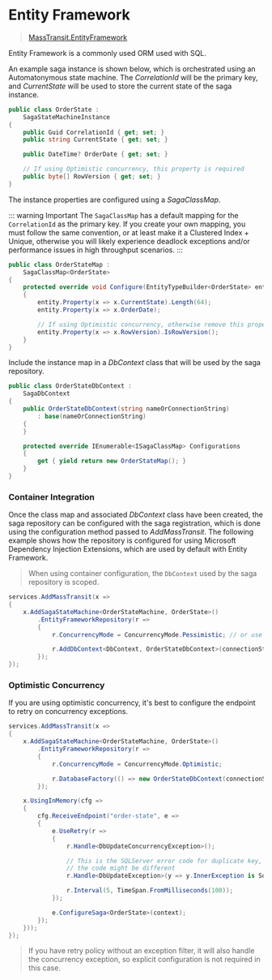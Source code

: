 # Entity Framework

> [MassTransit.EntityFramework](https://www.nuget.org/packages/MassTransit.EntityFramework)

Entity Framework is a commonly used ORM used with SQL.

An example saga instance is shown below, which is orchestrated using an Automatonymous state machine. The _CorrelationId_ will be the primary key, and _CurrentState_ will be used to store the current state of the saga instance. 

```cs
public class OrderState :
    SagaStateMachineInstance
{
    public Guid CorrelationId { get; set; }
    public string CurrentState { get; set; }

    public DateTime? OrderDate { get; set; }

    // If using Optimistic concurrency, this property is required
    public byte[] RowVersion { get; set; }
}
```

The instance properties are configured using a _SagaClassMap_. 

::: warning Important
The `SagaClassMap` has a default mapping for the `CorrelationId` as the primary key. If you create your own mapping, you must follow the same convention, or at least make it a Clustered Index + Unique, otherwise you will likely experience deadlock exceptions and/or performance issues in high throughput scenarios.
:::

```cs
public class OrderStateMap : 
    SagaClassMap<OrderState>
{
    protected override void Configure(EntityTypeBuilder<OrderState> entity, ModelBuilder model)
    {
        entity.Property(x => x.CurrentState).Length(64);
        entity.Property(x => x.OrderDate);

        // If using Optimistic concurrency, otherwise remove this property
        entity.Property(x => x.RowVersion).IsRowVersion();
    }
}
```

Include the instance map in a _DbContext_ class that will be used by the saga repository.

```cs
public class OrderStateDbContext : 
    SagaDbContext
{
    public OrderStateDbContext(string nameOrConnectionString) 
        : base(nameOrConnectionString)
    {
    }

    protected override IEnumerable<ISagaClassMap> Configurations
    {
        get { yield return new OrderStateMap(); }
    }
}
```

### Container Integration

Once the class map and associated _DbContext_ class have been created, the saga repository can be configured with the saga registration, which is done using the configuration method passed to _AddMassTransit_. The following example shows how the repository is configured for using Microsoft Dependency Injection Extensions, which are used by default with Entity Framework.

> When using container configuration, the `DbContext` used by the saga repository is scoped.

```cs
services.AddMassTransit(x =>
{
    x.AddSagaStateMachine<OrderStateMachine, OrderState>()
        .EntityFrameworkRepository(r =>
        {
            r.ConcurrencyMode = ConcurrencyMode.Pessimistic; // or use Optimistic, which requires RowVersion

            r.AddDbContext<DbContext, OrderStateDbContext>(connectionString)
        });
});
```

### Optimistic Concurrency

If you are using optimistic concurrency, it's best to configure the endpoint to retry on concurrency exceptions.

```cs
services.AddMassTransit(x =>
{
    x.AddSagaStateMachine<OrderStateMachine, OrderState>()
        .EntityFrameworkRepository(r =>
        {
            r.ConcurrencyMode = ConcurrencyMode.Optimistic;

            r.DatabaseFactory(() => new OrderStateDbContext(connectionString));
        });

    x.UsingInMemory(cfg =>
    {
        cfg.ReceiveEndpoint("order-state", e =>
        {
            e.UseRetry(r => 
            {
                r.Handle<DbUpdateConcurrencyException>();

                // This is the SQLServer error code for duplicate key, if you are using another database,
                // the code might be different
                r.Handle<DbUpdateException>(y => y.InnerException is SqlException e && e.Number == 2627);

                r.Interval(5, TimeSpan.FromMilliseconds(100));
            });

            e.ConfigureSaga<OrderState>(context);
        });
    }));
});
```

> If you have retry policy without an exception filter, it will also handle the concurrency exception, so explicit configuration is not required in this case.

